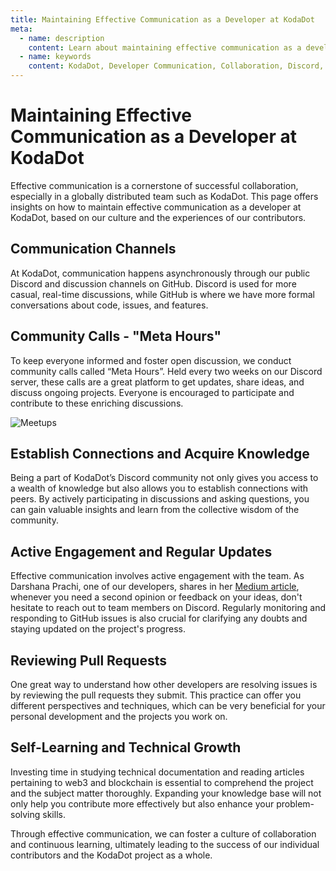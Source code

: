 ```yaml
---
title: Maintaining Effective Communication as a Developer at KodaDot
meta:
  - name: description
    content: Learn about maintaining effective communication as a developer at KodaDot, exploring topics like communication channels, community calls, peer connections, active engagement, reviewing pull requests, and self-learning for technical growth.
  - name: keywords
    content: KodaDot, Developer Communication, Collaboration, Discord, GitHub, Meta Hours, Community Calls, Peer Connections, Pull Requests, Self-Learning, Technical Growth, Blockchain
---
```


# Maintaining Effective Communication as a Developer at KodaDot

Effective communication is a cornerstone of successful collaboration, especially in a globally distributed team such as KodaDot. This page offers insights on how to maintain effective communication as a developer at KodaDot, based on our culture and the experiences of our contributors.

## Communication Channels

At KodaDot, communication happens asynchronously through our public Discord and discussion channels on GitHub. Discord is used for more casual, real-time discussions, while GitHub is where we have more formal conversations about code, issues, and features. 

## Community Calls - "Meta Hours"

To keep everyone informed and foster open discussion, we conduct community calls called “Meta Hours”. Held every two weeks on our Discord server, these calls are a great platform to get updates, share ideas, and discuss ongoing projects. Everyone is encouraged to participate and contribute to these enriching discussions.

![Meetups](/assets/meetups.webp)

## Establish Connections and Acquire Knowledge

Being a part of KodaDot’s Discord community not only gives you access to a wealth of knowledge but also allows you to establish connections with peers. By actively participating in discussions and asking questions, you can gain valuable insights and learn from the collective wisdom of the community.

## Active Engagement and Regular Updates

Effective communication involves active engagement with the team. As Darshana Prachi, one of our developers, shares in her [Medium article](https://blog.kodadot.xyz/my-journey-as-a-developer-at-kodadot-b2b1d48afc9f), whenever you need a second opinion or feedback on your ideas, don't hesitate to reach out to team members on Discord. Regularly monitoring and responding to GitHub issues is also crucial for clarifying any doubts and staying updated on the project's progress.

## Reviewing Pull Requests

One great way to understand how other developers are resolving issues is by reviewing the pull requests they submit. This practice can offer you different perspectives and techniques, which can be very beneficial for your personal development and the projects you work on.

## Self-Learning and Technical Growth

Investing time in studying technical documentation and reading articles pertaining to web3 and blockchain is essential to comprehend the project and the subject matter thoroughly. Expanding your knowledge base will not only help you contribute more effectively but also enhance your problem-solving skills.

Through effective communication, we can foster a culture of collaboration and continuous learning, ultimately leading to the success of our individual contributors and the KodaDot project as a whole.
